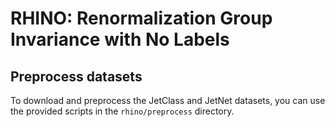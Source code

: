 # RHINO: Renormalization Group Invariance with No Labels

## Preprocess datasets
To download and preprocess the JetClass and JetNet datasets, you can use the provided scripts in the `rhino/preprocess` directory. 
